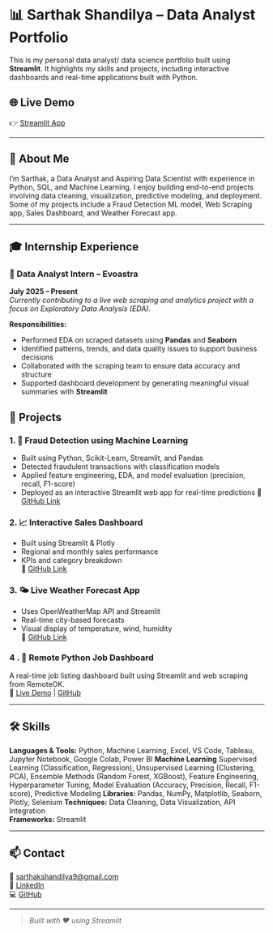# 📊 Sarthak Shandilya – Data Analyst Portfolio

This is my personal data analyst/ data science portfolio built using **Streamlit**. It highlights my skills and projects, including interactive dashboards and real-time applications built with Python.

## 🌐 Live Demo
👉 [Streamlit App](https://sarthak-portfolio.streamlit.app) 

---

## 📌 About Me

I’m Sarthak, a Data Analyst and Aspiring Data Scientist with experience in Python, SQL, and Machine Learning.
I enjoy building end-to-end projects involving data cleaning, visualization, predictive modeling, and deployment.
Some of my projects include a Fraud Detection ML model, Web Scraping app, Sales Dashboard, and Weather Forecast app.

---

## 🎓 Internship Experience

### 📌 Data Analyst Intern – Evoastra  
**July 2025 – Present**  
*Currently contributing to a live web scraping and analytics project with a focus on Exploratory Data Analysis (EDA).*

**Responsibilities:**
- Performed EDA on scraped datasets using **Pandas** and **Seaborn**  
- Identified patterns, trends, and data quality issues to support business decisions  
- Collaborated with the scraping team to ensure data accuracy and structure  
- Supported dashboard development by generating meaningful visual summaries with **Streamlit**


## 🧠 Projects

### 1. 🧠 Fraud Detection using Machine Learning

- Built using Python, Scikit-Learn, Streamlit, and Pandas
- Detected fraudulent transactions with classification models
- Applied feature engineering, EDA, and model evaluation (precision, recall, F1-score)
- Deployed as an interactive Streamlit web app for real-time predictions
🔗 [GitHub Link](https://github.com/sarthxk20)

### 2. 📈 Interactive Sales Dashboard  
- Built using Streamlit & Plotly  
- Regional and monthly sales performance  
- KPIs and category breakdown  
🔗 [GitHub Link](https://github.com/sarthxk20)

### 3. 🌤️ Live Weather Forecast App  
- Uses OpenWeatherMap API and Streamlit  
- Real-time city-based forecasts  
- Visual display of temperature, wind, humidity  
🔗 [GitHub Link](https://github.com/sarthxk20)

### 4 . 🧭 Remote Python Job Dashboard
A real-time job listing dashboard built using Streamlit and web scraping from RemoteOK.  
🔗 [Live Demo](https://jobdash.streamlit.app) | [GitHub](https://github.com/sarthxk20/jobdash)


---

## 🛠️ Skills

**Languages & Tools:** Python, Machine Learning, Excel, VS Code, Tableau, Jupyter Notebook, Google Colab, Power BI
**Machine Learning** Supervised Learning (Classification, Regression), Unsupervised Learning (Clustering, PCA), Ensemble Methods (Random Forest, XGBoost), Feature Engineering, Hyperparameter Tuning, Model Evaluation (Accuracy, Precision, Recall, F1-score), Predictive Modeling
**Libraries:** Pandas, NumPy, Matplotlib, Seaborn, Plotly, Selenium
**Techniques:** Data Cleaning, Data Visualization, API Integration  
**Frameworks:** Streamlit

---

## 📫 Contact

📧 sarthakshandilya9@gmail.com  
🔗 [LinkedIn](https://linkedin.com/in/sarthxk20)  
💻 [GitHub](https://github.com/sarthxk20)

---

> *Built with ❤️ using Streamlit*


